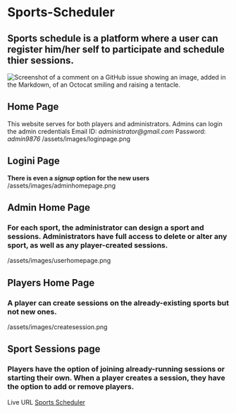 # Sports-Scheduler
## Sports schedule is a platform where a user can register him/her self to participate and schedule thier sessions. 
![Screenshot of a comment on a GitHub issue showing an image, added in the Markdown, of an Octocat smiling and raising a tentacle.](/images/homepage.png)
## Home Page
This website serves for both players and administrators. Admins can login the admin credentials 
Email ID: _administrator@gmail.com_
Password: _admin9876_
/assets/images/loginpage.png
## Logini Page
**There is even a _signup_ option for the new users**
/assets/images/adminhomepage.png
## Admin Home Page
### For each sport, the administrator can design a sport and sessions. Administrators have full access to delete or alter any sport, as well as any player-created sessions.
/assets/images/userhomepage.png
## Players Home Page
### A player can create sessions on the already-existing sports but not new ones.
/assets/images/createsession.png
## Sport Sessions page
### Players have the option of joining already-running sessions or starting their own. When a player creates a session, they have the option to add or remove players.

Live URL [Sports Scheduler](https://sports-scheduler-archana.onrender.com)
